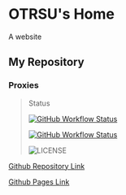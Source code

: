 # OTRSU's Home
A website

## My Repository
### Proxies
> Status
>
> [![GitHub Workflow Status](https://img.shields.io/github/workflow/status/OTRSU/Proxies/sub_merge?label=sub_merge)](https://github.com/OTRSU/Proxies/actions/workflows/merge.yml)
>
> [![GitHub Workflow Status](https://img.shields.io/github/workflow/status/OTRSU/Proxies/speedtest?label=speedtest)](https://github.com/OTRSU/Proxies/actions/workflows/speedtest.yml)
>
> ![LICENSE](https://img.shields.io/badge/license-CC%20BY--SA%204.0-green.svg)

[Github Repository Link](https://github.com/OTRSU/Proxies)

[Github Pages Link](https://otrsu.github.io/Proxies/)